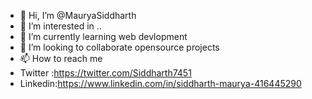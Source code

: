 - 👋 Hi, I’m @MauryaSiddharth
- 👀 I’m interested in ..
- 🌱 I’m currently learning web devlopment
- 💞️ I’m looking to collaborate opensource projects 
- 📫 How to reach me 
- Twitter :https://twitter.com/Siddharth7451
- Linkedin:https://www.linkedin.com/in/siddharth-maurya-416445290 

<!---
MauryaSiddharth/MauryaSiddharth is a ✨ special ✨ repository because its `README.md` (this file) appears on your GitHub profile.
You can click the Preview link to take a look at your changes.
--->

